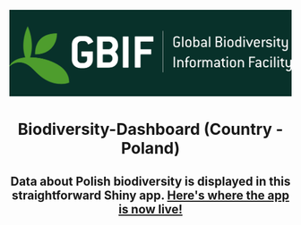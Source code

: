 <div align="center">
 
[![](https://github.com/kmaheshkulkarni/Biodiversity-Dashboard/blob/main/bioDT_Green.png)](https://75ns70-mahesh-kulkarni.shinyapps.io/Biodiversity-Dashboard/)

# Biodiversity-Dashboard (Country - Poland)

## Data about Polish biodiversity is displayed in this straightforward Shiny app. [Here's where the app is now live!](https://75ns70-mahesh-kulkarni.shinyapps.io/Biodiversity-Dashboard/)
